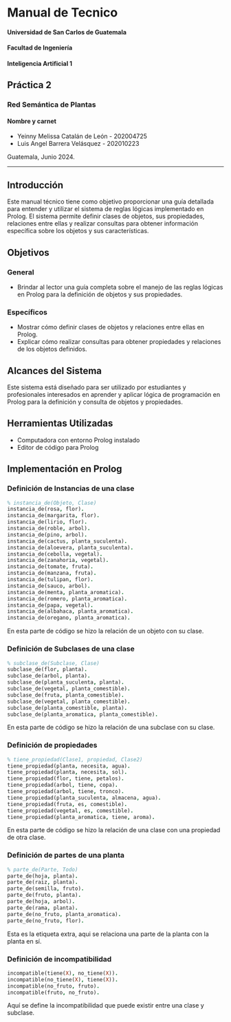 # Manual de Tecnico  
#### Universidad de San Carlos de Guatemala  
#### Facultad de Ingeniería  
#### Inteligencia Artificial 1  

## Práctica 2   
### Red Semántica de Plantas  

#### Nombre y carnet 
- Yeinny Melissa Catalán de León   - 202004725  
- Luis Angel Barrera Velásquez     - 202010223 

Guatemala, Junio 2024.  
___

## Introducción

Este manual técnico tiene como objetivo proporcionar una guía detallada para entender y utilizar el sistema de reglas lógicas implementado en Prolog. El sistema permite definir clases de objetos, sus propiedades, relaciones entre ellas y realizar consultas para obtener información específica sobre los objetos y sus características.

## Objetivos

### General

- Brindar al lector una guía completa sobre el manejo de las reglas lógicas en Prolog para la definición de objetos y sus propiedades.

### Específicos

- Mostrar cómo definir clases de objetos y relaciones entre ellas en Prolog.
- Explicar cómo realizar consultas para obtener propiedades y relaciones de los objetos definidos.

## Alcances del Sistema

Este sistema está diseñado para ser utilizado por estudiantes y profesionales interesados en aprender y aplicar lógica de programación en Prolog para la definición y consulta de objetos y propiedades.

## Herramientas Utilizadas

- Computadora con entorno Prolog instalado
- Editor de código para Prolog

## Implementación en Prolog

### Definición de Instancias de una clase 

```prolog
% instancia_de(Objeto, Clase)
instancia_de(rosa, flor).
instancia_de(margarita, flor).
instancia_de(lirio, flor).
instancia_de(roble, arbol).
instancia_de(pino, arbol).
instancia_de(cactus, planta_suculenta).
instancia_de(aloevera, planta_suculenta).
instancia_de(cebolla, vegetal).
instancia_de(zanahoria, vegetal).
instancia_de(tomate, fruta).
instancia_de(manzana, fruta).
instancia_de(tulipan, flor).
instancia_de(sauco, arbol).
instancia_de(menta, planta_aromatica).
instancia_de(romero, planta_aromatica).
instancia_de(papa, vegetal).
instancia_de(albahaca, planta_aromatica).
instancia_de(oregano, planta_aromatica).
```

En esta parte de código se hizo la relación de un objeto con su clase.

### Definición de Subclases de una clase 

```prolog
% subclase_de(Subclase, Clase)
subclase_de(flor, planta).
subclase_de(arbol, planta).
subclase_de(planta_suculenta, planta).
subclase_de(vegetal, planta_comestible).
subclase_de(fruta, planta_comestible).
subclase_de(vegetal, planta_comestible).
subclase_de(planta_comestible, planta).
subclase_de(planta_aromatica, planta_comestible).
```

En esta parte de código se hizo la relación de una subclase con su clase.


### Definición de propiedades

```prolog
% tiene_propiedad(Clase1, propiedad, Clase2)
tiene_propiedad(planta, necesita, agua).
tiene_propiedad(planta, necesita, sol).
tiene_propiedad(flor, tiene, petalos).
tiene_propiedad(arbol, tiene, copa).
tiene_propiedad(arbol, tiene, tronco).
tiene_propiedad(planta_suculenta, almacena, agua).
tiene_propiedad(fruta, es, comestible).
tiene_propiedad(vegetal, es, comestible).
tiene_propiedad(planta_aromatica, tiene, aroma).
```

En esta parte de código se hizo la relación de una clase con una propiedad de otra clase.

### Definición de partes de una planta

```prolog
% parte_de(Parte, Todo)
parte_de(hoja, planta).
parte_de(raiz, planta).
parte_de(semilla, fruto).
parte_de(fruto, planta).
parte_de(hoja, arbol).
parte_de(rama, planta).
parte_de(no_fruto, planta_aromatica).
parte_de(no_fruto, flor).
```

Esta es la etiqueta extra, aqui se relaciona una parte de la planta con la planta en sí.

### Definición de incompatibilidad

```prolog
incompatible(tiene(X), no_tiene(X)).
incompatible(no_tiene(X), tiene(X)).
incompatible(no_fruto, fruto).
incompatible(fruto, no_fruto).
```

Aquí se define la incompatibilidad que puede existir entre una clase y subclase.
